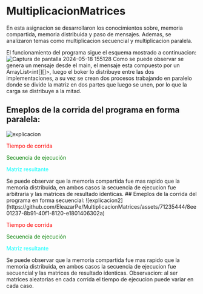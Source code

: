 # MultiplicacionMatrices
En esta asignacion se desarrollaron los conocimientos sobre, memoria compartida, memoria distribuida y  paso de mensajes. Ademas, se analizaron temas como multiplicacion secuencial y multiplicacion paralela.

El funcionamiento del programa sigue el esquema mostrado a continuacion:
![Captura de pantalla 2024-05-18 155128](https://github.com/EleazarPe/MultiplicacionMatrices/assets/71235444/f6dfa40f-5b90-4dd2-b97d-da9c53ea0e41)
Como se puede observar se genera un mensaje desde el main, el mensaje esta compuesto por un ArrayList<int[][]>, luego el boker lo distribuye entre las dos implementaciones, a su vez se crean dos procesos trabajando en paralelo donde se divide la matriz en dos partes que luego se unen, por lo que la carga se distribuye a la mitad.
## Emeplos de la corrida del programa en forma paralela:
![explicacion](https://github.com/EleazarPe/MultiplicacionMatrices/assets/71235444/c13c5b6f-3c36-4bb8-8656-af71a9524add)
<p style="color:red;">Tiempo de corrida</p>
<p style="color:green;">Secuencia de ejecución</p>
<p style="color:cyan;">Matriz resultante</p>
Se puede observar que la memoria compartida fue mas rapido que la memoria distribuida, en ambos casos la secuencia de ejecucion fue arbitraria y las matrices de resultado identicas.
## Emeplos de la corrida del programa en forma secuencial:
![explicacion2](https://github.com/EleazarPe/MultiplicacionMatrices/assets/71235444/8ee01237-8b91-40f1-8120-e1801406302a)
<p style="color:red;">Tiempo de corrida</p>
<p style="color:green;">Secuencia de ejecución</p>
<p style="color:cyan;">Matriz resultante</p>
Se puede observar que la memoria compartida fue mas rapido que la memoria distribuida, en ambos casos la secuencia de ejecucion fue secuencial y las matrices de resultado identicas.
Observacion: al ser matrices aleatorias en cada corrida el tiempo de ejecucion puede variar en cada caso.
